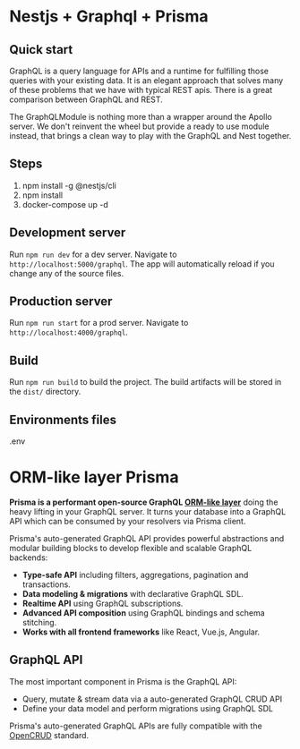 # Nestjs + Graphql + Prisma

## Quick start
<p>GraphQL is a query language for APIs and a runtime for fulfilling those queries with your existing data. It is an elegant approach that solves many of these problems that we have with typical REST apis. There is a great comparison between GraphQL and REST. </p>

<p>The GraphQLModule is nothing more than a wrapper around the Apollo server. We don't reinvent the wheel but provide a ready to use module instead, that brings a clean way to play with the GraphQL and Nest together.</p>

## Steps
1. npm install -g @nestjs/cli
2. npm install
3. docker-compose up -d

## Development server

Run `npm run dev` for a dev server. Navigate to `http://localhost:5000/graphql`. The app will automatically reload if you change any of the source files.

## Production server

Run `npm run start` for a prod server. Navigate to `http://localhost:4000/graphql`. 

## Build

Run `npm run build` to build the project. The build artifacts will be stored in the `dist/` directory.

## Environments files

.env

# ORM-like layer Prisma

**Prisma is a performant open-source GraphQL [ORM-like layer](#is-prisma-an-orm)** doing the heavy lifting in your GraphQL server. It turns your database into a GraphQL API which can be consumed by your resolvers via Prisma client.

Prisma's auto-generated GraphQL API provides powerful abstractions and modular building blocks to develop flexible and scalable GraphQL backends:

- **Type-safe API** including filters, aggregations, pagination and transactions.
- **Data modeling & migrations** with declarative GraphQL SDL.
- **Realtime API** using GraphQL subscriptions.
- **Advanced API composition** using GraphQL bindings and schema stitching.
- **Works with all frontend frameworks** like React, Vue.js, Angular.


## GraphQL API

The most important component in Prisma is the GraphQL API:

* Query, mutate & stream data via a auto-generated GraphQL CRUD API
* Define your data model and perform migrations using GraphQL SDL

Prisma's auto-generated GraphQL APIs are fully compatible with the [OpenCRUD](https://www.opencrud.org/) standard.
